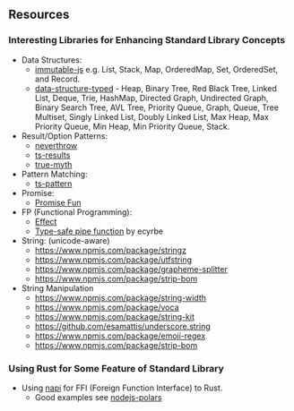 ## Resources

### Interesting Libraries for Enhancing Standard Library Concepts
- Data Structures: 
  - [immutable-js](https://github.com/immutable-js/immutable-js) e.g. List, Stack, Map, OrderedMap, Set, OrderedSet, and Record.
  - [data-structure-typed](https://github.com/zrwusa/data-structure-typed) - Heap, Binary Tree, Red Black Tree, Linked List, Deque, Trie, HashMap, Directed Graph, Undirected Graph, Binary Search Tree, AVL Tree, Priority Queue, Graph, Queue, Tree Multiset, Singly Linked List, Doubly Linked List, Max Heap, Max Priority Queue, Min Heap, Min Priority Queue, Stack.
- Result/Option Patterns:
  - [neverthrow](https://github.com/supermacro/neverthrow)
  - [ts-results](https://github.com/vultix/ts-results)
  - [true-myth](https://github.com/true-myth/true-myth)
- Pattern Matching:
  - [ts-pattern](https://github.com/gvergnaud/ts-pattern)
- Promise:
  - [Promise Fun](https://github.com/sindresorhus/promise-fun)
- FP (Functional Programming):
  - [Effect](https://effect.website/)
  - [Type-safe pipe function](https://dev.to/ecyrbe/how-to-use-advanced-typescript-to-define-a-pipe-function-381h) by ecyrbe
- String: (unicode-aware)
  - https://www.npmjs.com/package/stringz
  - https://www.npmjs.com/package/utfstring
  - https://www.npmjs.com/package/grapheme-splitter
  - https://www.npmjs.com/package/strip-bom
- String Manipulation
  - https://www.npmjs.com/package/string-width
  - https://www.npmjs.com/package/voca
  - https://www.npmjs.com/package/string-kit
  - https://github.com/esamattis/underscore.string
  - https://www.npmjs.com/package/emoji-regex
  - https://www.npmjs.com/package/strip-bom
  
### Using Rust for Some Feature of Standard Library
- Using [napi](https://napi.rs/) for FFI (Foreign Function Interface) to Rust.
  - Good examples see [nodejs-polars](https://github.com/pola-rs/nodejs-polars)
